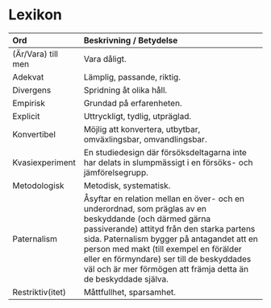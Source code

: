 # Lexikon

|Ord  |Beskrivning / Betydelse|
|:--|:--|
|(Är/Vara) till men|Vara dåligt.|
|Adekvat|Lämplig, passande, riktig.|
|Divergens|Spridning åt olika håll.|
|Empirisk|Grundad på erfarenheten.|
|Explicit|Uttryckligt, tydlig, utpräglad.|
|Konvertibel|Möjlig att konvertera, utbytbar, omväxlingsbar, omvandlingsbar.|
|Kvasiexperiment|En studiedesign där försöksdeltagarna inte har delats in slumpmässigt i en försöks- och jämförelsegrupp.|
|Metodologisk|Metodisk, systematisk.|
|Paternalism|Åsyftar en relation mellan en över- och en underordnad, som präglas av en beskyddande (och därmed gärna passiverande) attityd från den starka partens sida. Paternalism bygger på antagandet att en person med makt (till exempel en förälder eller en förmyndare) ser till de beskyddades väl och är mer förmögen att främja detta än de beskyddade själva.|
|Restriktiv(itet)|Måttfullhet, sparsamhet.|
